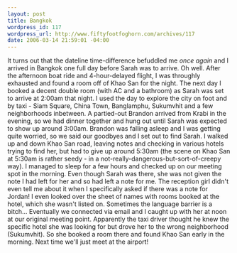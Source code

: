 ```yaml
--- 
layout: post
title: Bangkok
wordpress_id: 117
wordpress_url: http://www.fiftyfootfoghorn.com/archives/117
date: 2006-03-14 21:59:01 -04:00
---
```

It turns out that the dateline time-difference befuddled me <i>once again</i> and I arrived in Bangkok one full day before Sarah was to arrive. Oh well. After the afternoon boat ride and 4-hour-delayed flight, I was throughly exhausted and found a room off of Khao San for the night.
The next day I booked a decent double room (with AC and a bathroom) as Sarah was set to arrive at 2:00am that night. I used the day to explore the city on foot and by taxi - Siam Square, China Town, Banglamphu, Sukumvhit and a few neighborhoods inbetween. A partied-out Brandon arrived from Krabi in the evening, so we had dinner together and hung out until Sarah was expected to show up around 3:00am. Brandon was falling asleep and I was getting quite worried, so we said our goodbyes and I set out to find Sarah. I walked up and down Khao San road, leaving notes and checking in various hotels trying to find her, but had to give up around 5:30am (the scene on Khao San at 5:30am is rather seedy - in a not-really-dangerous-but-sort-of-creepy way). I managed to sleep for a few hours and checked up on our meeting spot in the morning. Even though Sarah was there, she was not given the note I had left for her and so had left a note for me. The reception girl didn't even tell me about it when I specifically asked if there was a note for Jordan! I even looked over the sheet of names with rooms booked at the hotel, which she wasn't listed on. Sometimes the language barrier is a bitch...
Eventually we connected via email and I caught up with her at noon at our original meeting point. Apparently the taxi driver thought he knew the specific hotel she was looking for but drove her to the wrong neighborhood (Sukumvhit). So she booked a room there and found Khao San early in the morning. Next time we'll just meet at the airport!
